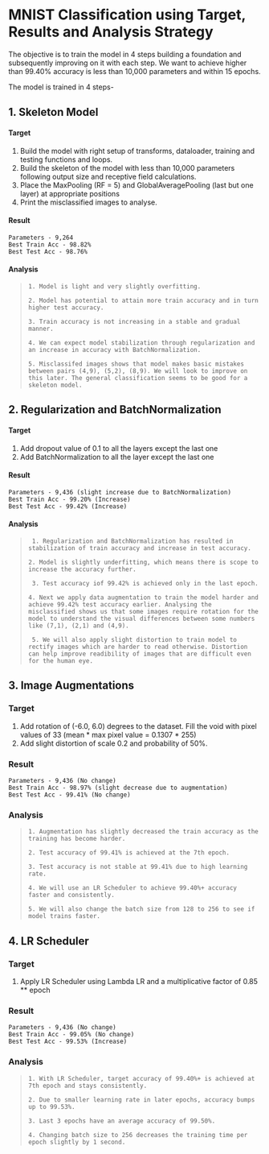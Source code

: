 # MNIST Classification using Target, Results and Analysis Strategy

The objective is to train the model in 4 steps building a foundation and subsequently improving on it with each step. We want to achieve higher than 99.40% accuracy is less than 10,000 parameters and within 15 epochs.

The model is trained in 4 steps-

## 1. Skeleton Model
#### Target
  1. Build the model with right setup of transforms, dataloader, training and testing functions and loops.
  2. Build the skeleton of the model with less than 10,000 parameters following output size and receptive field calculations.
  3. Place the MaxPooling (RF = 5) and GlobalAveragePooling (last but one layer) at appropriate positions
  4. Print the misclassified images to analyse.

#### Result
    Parameters - 9,264
    Best Train Acc - 98.82%
    Best Test Acc - 98.76%

#### Analysis
>`1. Model is light and very slightly overfitting.`
>
>`2. Model has potential to attain more train accuracy and in turn higher test accuracy.`
>
>`3. Train accuracy is not increasing in a stable and gradual manner.`
>
>`4. We can expect model stabilization through regularization and an increase in accuracy with BatchNormalization.`
>
>`5. Misclassifed images shows that model makes basic mistakes between pairs (4,9), (5,2), (8,9). We will look to improve on this later. The general classification seems to be good for a skeleton model.`

## 2. Regularization and BatchNormalization

#### Target

1. Add dropout value of 0.1 to all the layers except the last one
2. Add BatchNormalization to all the layer except the last one

#### Result
    Parameters - 9,436 (slight increase due to BatchNormalization)
    Best Train Acc - 99.20% (Increase)
    Best Test Acc - 99.42% (Increase)

#### Analysis
> ``` 1. Regularization and BatchNormalization has resulted in stabilization of train accuracy and increase in test accuracy.```
> 
> ``` 2. Model is slightly underfitting, which means there is scope to increase the accuracy further. ```
> 
> ``` 3. Test accuracy iof 99.42% is achieved only in the last epoch.```
> 
> ``` 4. Next we apply data augmentation to train the model harder and achieve 99.42% test accuracy earlier. Analysing the misclassified shows us that some images require rotation for the model to understand the visual differences between some numbers like (7,1), (2,1) and (4,9). ```
> 
> ``` 5. We will also apply slight distortion to train model to rectify images which are harder to read otherwise. Distortion can help improve readibility of images that are difficult even for the human eye.```

## 3. Image Augmentations

### Target
1. Add rotation of (-6.0, 6.0) degrees to the dataset. Fill the void with pixel values of 33 (mean \* max pixel value = 0.1307 * 255)
2. Add slight distortion of scale 0.2 and probability of 50%.

### Result
```
Parameters - 9,436 (No change)
Best Train Acc - 98.97% (slight decrease due to augmentation)
Best Test Acc - 99.41% (No change)
```
### Analysis

>`1. Augmentation has slightly decreased the train accuracy as the training has become harder.`
>
>`2. Test accuracy of 99.41% is achieved at the 7th epoch.`
>
>`3. Test accuracy is not stable at 99.41% due to high learning rate.`
>
>`4. We will use an LR Scheduler to achieve 99.40%+ accuracy faster and consistently.`
>
>`5. We will also change the batch size from 128 to 256 to see if model trains faster.`

## 4. LR Scheduler

### Target
1. Apply LR Scheduler using Lambda LR and a multiplicative factor of 0.85 ** epoch

### Result
```
Parameters - 9,436 (No change)
Best Train Acc - 99.05% (No change)
Best Test Acc - 99.53% (Increase)
```
### Analysis 
>`1. With LR Scheduler, target accuracy of 99.40%+ is achieved at 7th epoch and stays consistently.`
>
>`2. Due to smaller learning rate in later epochs, accuracy bumps up to 99.53%.`
>
>`3. Last 3 epochs have an average accuracy of 99.50%.`
>
>`4. Changing batch size to 256 decreases the training time per epoch slightly by 1 second.`

